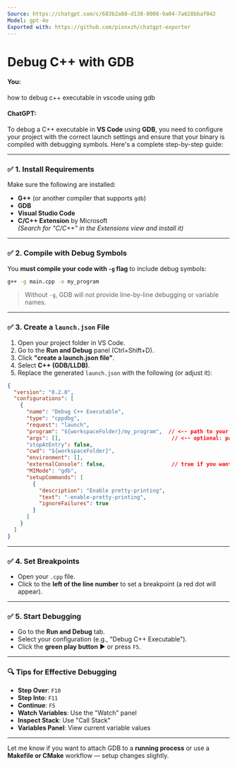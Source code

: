 ```yaml
---
Source: https://chatgpt.com/c/683b2a80-d138-8008-9a04-7a628bbaf042
Model: gpt-4o
Exported with: https://github.com/pionxzh/chatgpt-exporter
---
```


# Debug C++ with GDB

#### You:
how to debug c++ executable in vscode using gdb

#### ChatGPT:
To debug a C++ executable in **VS Code** using **GDB**, you need to configure your project with the correct launch settings and ensure that your binary is compiled with debugging symbols. Here's a complete step-by-step guide:

---

### ✅ 1. **Install Requirements**

Make sure the following are installed:

- **G++** (or another compiler that supports `gdb`)
- **GDB**
- **Visual Studio Code**
- **C/C++ Extension** by Microsoft\
  *(Search for "C/C++" in the Extensions view and install it)*

---

### ✅ 2. **Compile with Debug Symbols**

You **must compile your code with `-g` flag** to include debug symbols:

```bash
g++ -g main.cpp -o my_program
```

> Without `-g`, GDB will not provide line-by-line debugging or variable names.

---

### ✅ 3. **Create a `launch.json` File**

1. Open your project folder in VS Code.
2. Go to the **Run and Debug** panel (Ctrl+Shift+D).
3. Click **"create a launch.json file"**.
4. Select **C++ (GDB/LLDB)**.
5. Replace the generated `launch.json` with the following (or adjust it):

```json
{
  "version": "0.2.0",
  "configurations": [
    {
      "name": "Debug C++ Executable",
      "type": "cppdbg",
      "request": "launch",
      "program": "${workspaceFolder}/my_program",  // <-- path to your compiled executable
      "args": [],                                   // <-- optional: pass CLI arguments
      "stopAtEntry": false,
      "cwd": "${workspaceFolder}",
      "environment": [],
      "externalConsole": false,                     // true if you want a separate terminal
      "MIMode": "gdb",
      "setupCommands": [
        {
          "description": "Enable pretty-printing",
          "text": "-enable-pretty-printing",
          "ignoreFailures": true
        }
      ]
    }
  ]
}
```

---

### ✅ 4. **Set Breakpoints**

- Open your `.cpp` file.
- Click to the **left of the line number** to set a breakpoint (a red dot will appear).

---

### ✅ 5. **Start Debugging**

- Go to the **Run and Debug** tab.
- Select your configuration (e.g., "Debug C++ Executable").
- Click the **green play button** ▶️ or press `F5`.

---

### 🔍 Tips for Effective Debugging

- **Step Over**: `F10`
- **Step Into**: `F11`
- **Continue**: `F5`
- **Watch Variables**: Use the "Watch" panel
- **Inspect Stack**: Use "Call Stack"
- **Variables Panel**: View current variable values

---

Let me know if you want to attach GDB to a **running process** or use a **Makefile or CMake** workflow — setup changes slightly.
